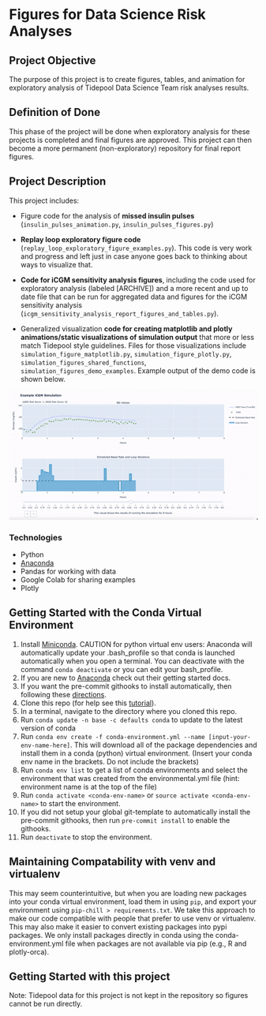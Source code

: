 # Figures for Data Science Risk Analyses

 ## Project Objective
The purpose of this project is to create figures, tables, and animation for exploratory 
analysis of Tidepool Data Science Team risk analyses results. 

## Definition of Done
This phase of the project will be done when exploratory analysis for these projects is completed and final figures are 
approved. This project can then become a more permanent (non-exploratory) repository for final report figures.

## Project Description
This project includes:
- Figure code for the analysis of **missed insulin pulses** (`insulin_pulses_animation.py`, `insulin_pulses_figures.py`)

- **Replay loop exploratory figure code** (`replay_loop_exploratory_figure_examples.py`). 
This code is very work and progress and left just in case anyone goes back to thinking about ways to visualize that.

- **Code for iCGM sensitivity analysis figures**, including the code used for exploratory analysis 
(labeled [ARCHIVE]) and a more recent and up to date file that can be run for aggregated data 
and figures for the iCGM sensitivity analysis (`icgm_sensitivity_analysis_report_figures_and_tables.py`).

- Generalized visualization **code for creating matplotlib and plotly 
animations/static visualizations of simulation output** that more or less match
Tidepool style guidelines. Files for those visualizations include `simulation_figure_matplotlib.py`, `simulation_figure_plotly.py`, 
`simulation_figures_shared_functions`, `simulation_figures_demo_examples`. 
Example output of the demo code is shown below.

![](simulation_example_gif.gif)

### Technologies
* Python
* [Anaconda](https://www.anaconda.com/)
* Pandas for working with data
* Google Colab for sharing examples
* Plotly

## Getting Started with the Conda Virtual Environment
1. Install [Miniconda](https://conda.io/miniconda.html). CAUTION for python virtual env users: Anaconda will automatically update your .bash_profile
so that conda is launched automatically when you open a terminal. You can deactivate with the command `conda deactivate`
or you can edit your bash_profile.
2. If you are new to [Anaconda](https://docs.anaconda.com/anaconda/user-guide/getting-started/)
check out their getting started docs.
3. If you want the pre-commit githooks to install automatically, then following these
[directions](https://pre-commit.com/#automatically-enabling-pre-commit-on-repositories).
4. Clone this repo (for help see this [tutorial](https://help.github.com/articles/cloning-a-repository/)).
5. In a terminal, navigate to the directory where you cloned this repo.
6. Run `conda update -n base -c defaults conda` to update to the latest version of conda
7. Run `conda env create -f conda-environment.yml --name [input-your-env-name-here]`. This will download all of the package dependencies
and install them in a conda (python) virtual environment. (Insert your conda env name in the brackets. Do not include the brackets)
8. Run `conda env list` to get a list of conda environments and select the environment
that was created from the environmental.yml file (hint: environment name is at the top of the file)
9. Run `conda activate <conda-env-name>` or `source activate <conda-env-name>` to start the environment.
10. If you did not setup your global git-template to automatically install the pre-commit githooks, then
run `pre-commit install` to enable the githooks.
11. Run `deactivate` to stop the environment.

## Maintaining Compatability with venv and virtualenv
This may seem counterintuitive, but when you are loading new packages into your conda virtual environment,
load them in using `pip`, and export your environment using `pip-chill > requirements.txt`.
We take this approach to make our code compatible with people that prefer to use venv or virtualenv.
This may also make it easier to convert existing packages into pypi packages. We only install packages directly
in conda using the conda-environment.yml file when packages are not available via pip (e.g., R and plotly-orca).

## Getting Started with this project
Note: Tidepool data for this project is not kept in the repository so figures cannot be run directly.
